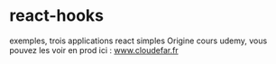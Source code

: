 # react-hooks
exemples, trois applications react simples
Origine cours udemy, vous pouvez les voir en prod ici : www.cloudefar.fr
